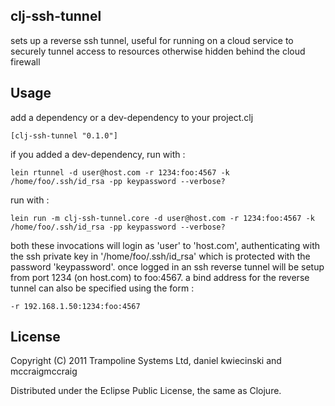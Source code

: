 ## clj-ssh-tunnel ##

sets up a reverse ssh tunnel, useful for running on a cloud service to securely tunnel access 
to resources otherwise hidden behind the cloud firewall

## Usage ##

add a dependency or a dev-dependency to your project.clj

    [clj-ssh-tunnel "0.1.0"]

if you added a dev-dependency, run with :

    lein rtunnel -d user@host.com -r 1234:foo:4567 -k /home/foo/.ssh/id_rsa -pp keypassword --verbose?

run with :

    lein run -m clj-ssh-tunnel.core -d user@host.com -r 1234:foo:4567 -k /home/foo/.ssh/id_rsa -pp keypassword --verbose?

both these invocations will login as 'user' to 'host.com', authenticating with the ssh private key in '/home/foo/.ssh/id_rsa' 
which is protected with the password 'keypassword'. once logged in an ssh reverse tunnel will be setup from port 1234 (on host.com)
to foo:4567. a bind address for the reverse tunnel can also be specified using the form :

    -r 192.168.1.50:1234:foo:4567

## License ##

Copyright (C) 2011 Trampoline Systems Ltd, daniel kwiecinski and mccraigmccraig

Distributed under the Eclipse Public License, the same as Clojure.

